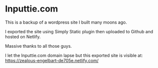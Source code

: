 # Inputtie.com

This is a backup of a wordpress site I built many moons ago. 

I exported the site using Simply Static plugin then uploaded to Github and hosted on Netlify.

Massive thanks to all those guys.

I let the Inputtie.com domain lapse but this exported site is visible at: https://zealous-engelbart-de705e.netlify.com/